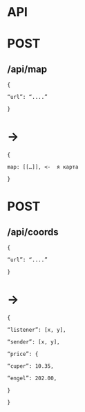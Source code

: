 # API


# POST

## /api/map
```
{

“url”: “....”

}
```
# ->
```
{

map: [[…]], <-  я карта

}
```

# POST

## /api/coords

```
{

“url”: “....”

}
```
# ->
```
{

“listener”: [x, y],

“sender”: [x, y],

“price”: {

“cuper”: 10.35,

“engel”: 202.00,

}

}
```
